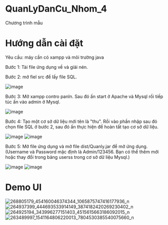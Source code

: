# QuanLyDanCu_Nhom_4
Chương trình mẫu

# Hướng dẫn cài đặt

Yêu cầu: máy cần có xampp và môi trường java

Bước 1: Tài file ứng dụng về và giải nén.

Bước 2: mở fiel src để lấy file SQL.

![image](https://user-images.githubusercontent.com/93861138/147481242-eebe20a2-b73d-481d-b44e-85e79392fd00.png)


Bước 3: Mở xampp contro panln. Sau đó ấn start ở  Apache và Mysql rồi tiếp túc ấn vào admin ở Mysql. 

![image](https://user-images.githubusercontent.com/93861138/147481202-fa73becb-908e-4084-8cb7-c9a1f0e50f25.png)


Bước 4: Tạo một cơ sở dữ liệu mới tên là "thu". Rồi vào phần nhập sau đó chọn file SQL  ở bước 2, sau đó ấn thực hiện để hoàn tất tạo cơ sở dữ liệu. 

![image](https://user-images.githubusercontent.com/93861138/147481020-64941226-2f37-423d-bbb1-ba8a134b6522.png)
![image](https://user-images.githubusercontent.com/93861138/147481096-55c6e0f2-22b7-4691-bbef-c82457d104b4.png)


Bước 5: Mở file ứng dụng và mở file dist/Quanly.jar để mở ứng dụng.(Username và Password mặc định là Admin/123456. Bạn có thể thêm mới hoặc thay đổi trong bảng userss trong cơ sở dữ liệu Mysql.)

![image](https://user-images.githubusercontent.com/93861138/147481788-8b339d5d-a78c-4f45-b2de-fe22c2f55e5b.png)
![image](https://user-images.githubusercontent.com/93861138/147481557-6bca6320-da52-474e-b80b-e5a971f2b4a3.png)


# Demo UI

![268805179_454160046374344_1065875747416177936_n](https://user-images.githubusercontent.com/93861138/147480742-5f6d8f91-9376-4f14-8bbb-36460748406b.png)
![264937399_444693533914149_3874182420269230402_n](https://user-images.githubusercontent.com/93861138/147480751-43fe7cc2-459d-41c1-88a4-36cba1318492.png)
![264925194_343996277151403_4515615663186092015_n](https://user-images.githubusercontent.com/93861138/147480765-b4726c5d-1e8d-41e3-b3dd-da2b10fec55d.png)
![263489997_1541164806220013_7804530385540075660_n](https://user-images.githubusercontent.com/93861138/147480770-2b8953eb-dbf8-445e-b190-b496906a3a30.png)

